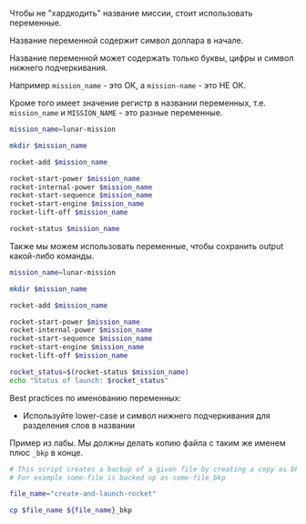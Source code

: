 Чтобы не "хардкодить" название миссии, стоит использовать переменные.

Название переменной содержит символ доллара в начале.

Название переменной может содержать только буквы, цифры и символ нижнего подчеркивания.

Например `mission_name` - это ОК, а `mission-name` - это НЕ ОК.

Кроме того имеет значение регистр в названии переменных, т.е. `mission_name` и `MISSION_NAME` - это разные переменные.

```bash
mission_name=lunar-mission

mkdir $mission_name

rocket-add $mission_name

rocket-start-power $mission_name
rocket-internal-power $mission_name
rocket-start-sequence $mission_name
rocket-start-engine $mission_name
rocket-lift-off $mission_name

rocket-status $mission_name
```

Также мы можем использовать переменные, чтобы сохранить output какой-либо команды.

```bash
mission_name=lunar-mission

mkdir $mission_name

rocket-add $mission_name

rocket-start-power $mission_name
rocket-internal-power $mission_name
rocket-start-sequence $mission_name
rocket-start-engine $mission_name
rocket-lift-off $mission_name

rocket_status=$(rocket-status $mission_name)
echo "Status of launch: $rocket_status"
```

Best practices по именованию переменных:
- Используйте lower-case и символ нижнего подчеркивания для разделения слов в названии

Пример из лабы. Мы должны делать копию файла с таким же именем плюс `_bkp` в конце.

```bash
# This script creates a backup of a given file by creating a copy as bkp
# For example some-file is backed up as some-file_bkp

file_name="create-and-launch-rocket"

cp $file_name ${file_name}_bkp
```